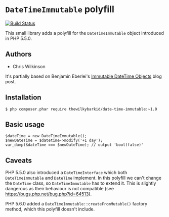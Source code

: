 `DateTimeImmutable` polyfill
============================

[![Build Status](https://travis-ci.org/thewilkybarkid/date-time-immutable.png?branch=master)](https://travis-ci.org/thewilkybarkid/date-time-immutable)

This small library adds a polyfill for the `DateTimeImmutable` object introduced in PHP 5.5.0.

Authors
-------

* Chris Wilkinson

It's partially based on Benjamin Eberlei's [Immutable DateTime Objects](http://www.whitewashing.de/2010/01/08/immutable-datetime-objects.html) blog post.

Installation
------------

    $ php composer.phar require thewilkybarkid/date-time-immutable:~1.0

Basic usage
-----------

    $dateTime = new DateTimeImmutable();
    $newDateTime = $datetime->modify('+1 day');
    var_dump($dateTime === $newDateTime); // output 'bool(false)'

Caveats
-------

PHP 5.5.0 also introduced a `DateTimeInterface` which both `DateTimeImmutable` and `DateTime` implement. In this polyfill we can't change the `DateTime` class, so `DateTimeImmutable` has to extend it. This is slightly dangerous as their behaviour is not compatible (see <https://bugs.php.net/bug.php?id=64513>).

PHP 5.6.0 added a `DateTimeImmutable::createFromMutable()` factory method, which this polyfill doesn't include.
